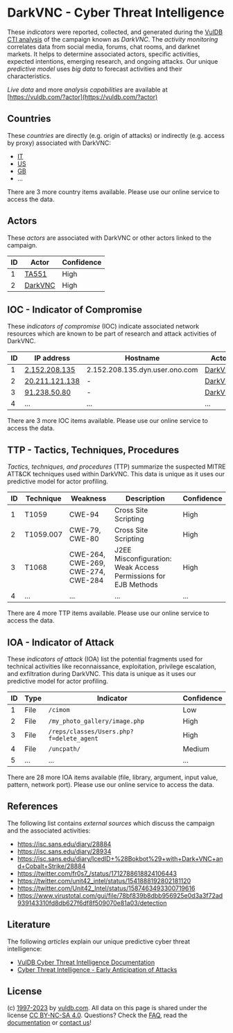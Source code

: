 # DarkVNC - Cyber Threat Intelligence

These _indicators_ were reported, collected, and generated during the [VulDB CTI analysis](https://vuldb.com/?kb.cti) of the campaign known as _DarkVNC_. The _activity monitoring_ correlates data from social media, forums, chat rooms, and darknet markets. It helps to determine associated actors, specific activities, expected intentions, emerging research, and ongoing attacks. Our unique _predictive model_ uses _big data_ to forecast activities and their characteristics.

_Live data_ and more _analysis capabilities_ are available at [https://vuldb.com/?actor](https://vuldb.com/?actor)

## Countries

These _countries_ are directly (e.g. origin of attacks) or indirectly (e.g. access by proxy) associated with DarkVNC:

* [IT](https://vuldb.com/?country.it)
* [US](https://vuldb.com/?country.us)
* [GB](https://vuldb.com/?country.gb)
* ...

There are 3 more country items available. Please use our online service to access the data.

## Actors

These _actors_ are associated with DarkVNC or other actors linked to the campaign.

ID | Actor | Confidence
-- | ----- | ----------
1 | [TA551](https://vuldb.com/?actor.ta551) | High
2 | [DarkVNC](https://vuldb.com/?actor.darkvnc) | High

## IOC - Indicator of Compromise

These _indicators of compromise_ (IOC) indicate associated network resources which are known to be part of research and attack activities of DarkVNC.

ID | IP address | Hostname | Actor | Confidence
-- | ---------- | -------- | ----- | ----------
1 | [2.152.208.135](https://vuldb.com/?ip.2.152.208.135) | 2.152.208.135.dyn.user.ono.com | [DarkVNC](https://vuldb.com/?actor.darkvnc) | High
2 | [20.211.121.138](https://vuldb.com/?ip.20.211.121.138) | - | [DarkVNC](https://vuldb.com/?actor.darkvnc) | High
3 | [91.238.50.80](https://vuldb.com/?ip.91.238.50.80) | - | [DarkVNC](https://vuldb.com/?actor.darkvnc) | High
4 | ... | ... | ... | ...

There are 3 more IOC items available. Please use our online service to access the data.

## TTP - Tactics, Techniques, Procedures

_Tactics, techniques, and procedures_ (TTP) summarize the suspected MITRE ATT&CK techniques used within DarkVNC. This data is unique as it uses our predictive model for actor profiling.

ID | Technique | Weakness | Description | Confidence
-- | --------- | -------- | ----------- | ----------
1 | T1059 | CWE-94 | Cross Site Scripting | High
2 | T1059.007 | CWE-79, CWE-80 | Cross Site Scripting | High
3 | T1068 | CWE-264, CWE-269, CWE-274, CWE-284 | J2EE Misconfiguration: Weak Access Permissions for EJB Methods | High
4 | ... | ... | ... | ...

There are 4 more TTP items available. Please use our online service to access the data.

## IOA - Indicator of Attack

These _indicators of attack_ (IOA) list the potential fragments used for technical activities like reconnaissance, exploitation, privilege escalation, and exfiltration during DarkVNC. This data is unique as it uses our predictive model for actor profiling.

ID | Type | Indicator | Confidence
-- | ---- | --------- | ----------
1 | File | `/cimom` | Low
2 | File | `/my_photo_gallery/image.php` | High
3 | File | `/reps/classes/Users.php?f=delete_agent` | High
4 | File | `/uncpath/` | Medium
5 | ... | ... | ...

There are 28 more IOA items available (file, library, argument, input value, pattern, network port). Please use our online service to access the data.

## References

The following list contains _external sources_ which discuss the campaign and the associated activities:

* https://isc.sans.edu/diary/28884
* https://isc.sans.edu/diary/28934
* https://isc.sans.edu/diary/IcedID+%28Bokbot%29+with+Dark+VNC+and+Cobalt+Strike/28884
* https://twitter.com/fr0s7_/status/1712788618824106443
* https://twitter.com/unit42_intel/status/1541888192802181120
* https://twitter.com/Unit42_Intel/status/1587463493300719616
* https://www.virustotal.com/gui/file/78bf839b8dbb956925e0d3a3f72ad939143310fd8db627f6df8f509070e81a03/detection

## Literature

The following _articles_ explain our unique predictive cyber threat intelligence:

* [VulDB Cyber Threat Intelligence Documentation](https://vuldb.com/?kb.cti)
* [Cyber Threat Intelligence - Early Anticipation of Attacks](https://www.scip.ch/en/?labs.20201022)

## License

(c) [1997-2023](https://vuldb.com/?kb.changelog) by [vuldb.com](https://vuldb.com/?kb.about). All data on this page is shared under the license [CC BY-NC-SA 4.0](https://creativecommons.org/licenses/by-nc-sa/4.0/). Questions? Check the [FAQ](https://vuldb.com/?kb.faq), read the [documentation](https://vuldb.com/?kb) or [contact us](https://vuldb.com/?contact)!
